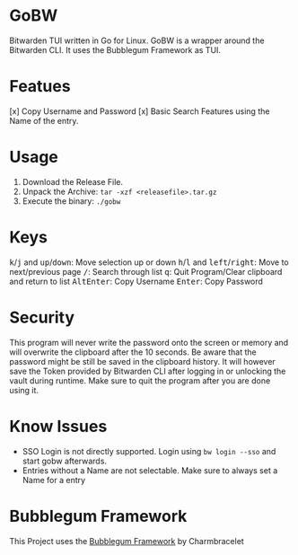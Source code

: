 # GoBW
Bitwarden TUI written in Go for Linux. GoBW is a wrapper around the Bitwarden CLI. 
It uses the Bubblegum Framework as TUI. 

# Featues
[x] Copy Username and Password
[x] Basic Search Features using the Name of the entry. 

# Usage 
1. Download the Release File.  
2. Unpack the Archive: `tar -xzf <releasefile>.tar.gz`
3. Execute the binary: `./gobw`

# Keys
<kbd>k</kbd>/<kbd>j</kbd> and <kbd>up</kbd>/<kbd>down</kbd>: Move selection up or down
<kbd>h</kbd>/<kbd>l</kbd> and <kbd>left</kbd>/<kbd>right</kbd>: Move to next/previous page
<kbd>/</kbd>: Search through list
<kbd>q</kbd>: Quit Program/Clear clipboard and return to list
<kbd>Alt</kbd><kbd>Enter</kbd>: Copy Username
<kbd>Enter</kbd>: Copy Password

# Security 
This program will never write the password onto the screen or memory and will overwrite the clipboard after the 10 seconds. Be aware that the password might be still be saved in the clipboard history. 
It will however save the Token provided by Bitwarden CLI after logging in or unlocking the vault during runtime. Make sure to quit the program after you are done using it.

# Know Issues
- SSO Login is not directly supported. Login using `bw login --sso` and start gobw afterwards. 
- Entries without a Name are not selectable. Make sure to always set a Name for a entry
 
# Bubblegum Framework
This Project uses the [Bubblegum Framework](https://github.com/charmbracelet/bubbletea) by Charmbracelet

